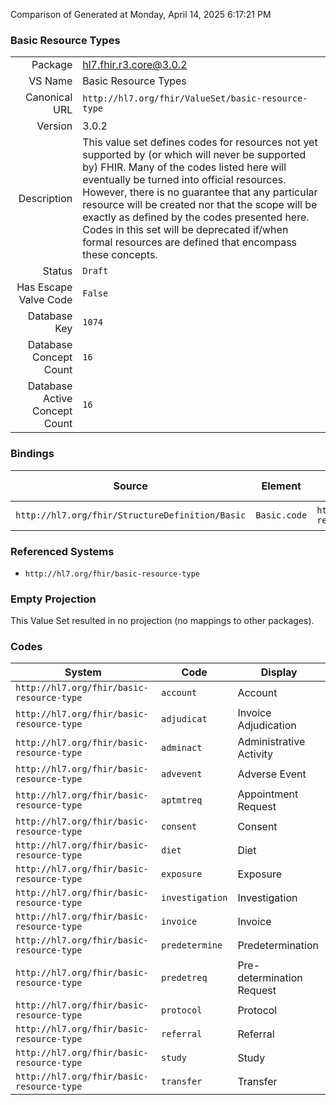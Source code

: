 Comparison of 
Generated at Monday, April 14, 2025 6:17:21 PM

### Basic Resource Types

|      |     |
| ---: | --- |
| Package | hl7.fhir.r3.core@3.0.2 |
| VS Name | Basic Resource Types |
| Canonical URL | `http://hl7.org/fhir/ValueSet/basic-resource-type` |
| Version | 3.0.2 |
| Description | This value set defines codes for resources not yet supported by (or which will never be supported by) FHIR.  Many of the codes listed here will eventually be turned into official resources.  However, there is no guarantee that any particular resource will be created nor that the scope will be exactly as defined by the codes presented here.  Codes in this set will be deprecated if/when formal resources are defined that encompass these concepts. |
| Status | `Draft` |
| Has Escape Valve Code | `False` |
| Database Key | `1074` |
| Database Concept Count | `16` |
| Database Active Concept Count | `16` |
### Bindings

| Source | Element | Binding | Strength | Element Short |
| ------ | ------- | ------- | -------- | ------------- |
| `http://hl7.org/fhir/StructureDefinition/Basic` | `Basic.code` | `http://hl7.org/fhir/ValueSet/basic-resource-type` | `Example` | Kind of Resource |

### Referenced Systems

* `http://hl7.org/fhir/basic-resource-type`
### Empty Projection

This Value Set resulted in no projection (no mappings to other packages).

### Codes

| System | Code | Display |
| ------ | ---- | ------- |
| `http://hl7.org/fhir/basic-resource-type` | `account` | Account |
| `http://hl7.org/fhir/basic-resource-type` | `adjudicat` | Invoice Adjudication |
| `http://hl7.org/fhir/basic-resource-type` | `adminact` | Administrative Activity |
| `http://hl7.org/fhir/basic-resource-type` | `advevent` | Adverse Event |
| `http://hl7.org/fhir/basic-resource-type` | `aptmtreq` | Appointment Request |
| `http://hl7.org/fhir/basic-resource-type` | `consent` | Consent |
| `http://hl7.org/fhir/basic-resource-type` | `diet` | Diet |
| `http://hl7.org/fhir/basic-resource-type` | `exposure` | Exposure |
| `http://hl7.org/fhir/basic-resource-type` | `investigation` | Investigation |
| `http://hl7.org/fhir/basic-resource-type` | `invoice` | Invoice |
| `http://hl7.org/fhir/basic-resource-type` | `predetermine` | Predetermination |
| `http://hl7.org/fhir/basic-resource-type` | `predetreq` | Pre-determination Request |
| `http://hl7.org/fhir/basic-resource-type` | `protocol` | Protocol |
| `http://hl7.org/fhir/basic-resource-type` | `referral` | Referral |
| `http://hl7.org/fhir/basic-resource-type` | `study` | Study |
| `http://hl7.org/fhir/basic-resource-type` | `transfer` | Transfer |
